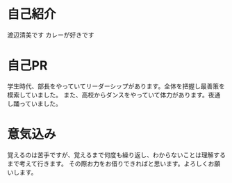 # 自己紹介
渡辺清美です
カレーが好きです

# 自己PR
学生時代、部長をやっていてリーダーシップがあります。全体を把握し最善策を模索していました。
また、高校からダンスをやっていて体力があります。夜通し踊っていました。

# 意気込み
覚えるのは苦手ですが、覚えるまで何度も繰り返し、わからないことは理解するまで考えて行きます。
その際お力をお借りできればと思います。よろしくお願いします。

<!---
watanabekiyomi/watanabekiyomi is a ✨ special ✨ repository because its `README.md` (this file) appears on your GitHub profile.
You can click the Preview link to take a look at your changes.
--->
